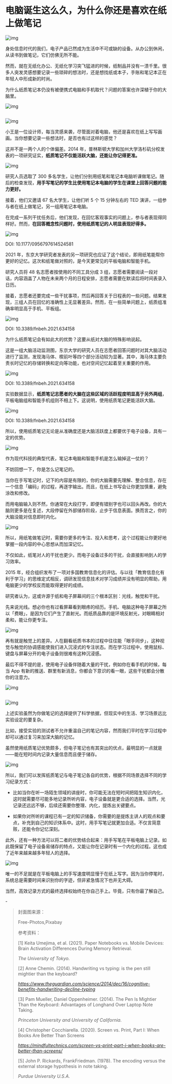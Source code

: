 # 电脑诞生这么久，为什么你还是喜欢在纸上做笔记

![img](https://mmbiz.qpic.cn/mmbiz_png/SlOqFKqEO4GVunahaAEIiaibMpNY05n4tEFvgv24cAVEwgX1auaFwUY4lE5auu1VCTx99zavU5P3hf32mMTKPaxA/640?wx_fmt=png)



身处信息时代的我们，电子产品已然成为生活中不可或缺的设备。从办公到休闲，从读书到做笔记，它们仿佛无所不能。



然而，就在无纸化办公、无纸化学习突飞猛进的时候，纸制品并没有一溃千里。很多人突发灵感想要记录一些琐碎的想法时，还是想找纸或本子，手账和笔记本正在年轻人中形成新的时尚。



为什么纸质笔记本仍没有被便携式电脑和手机取代？问题的答案也许深植于你的大脑里。



![img](https://mmbiz.qpic.cn/mmbiz_png/SlOqFKqEO4GVunahaAEIiaibMpNY05n4tEzvlo2BzkWwHqs0BIFNUShzVLwViaky7l9KvVCz1KW2oXYvdmepgyIvw/640?wx_fmt=png)

##  



![img](https://mmbiz.qpic.cn/mmbiz_png/SlOqFKqEO4GVunahaAEIiaibMpNY05n4tEzRQ1c0vK0VRp8ThKt4icQyI3ibYT1yNGhMgchOZAhtaAhySTlGUicibK7g/640?wx_fmt=png)



小王是一位设计师，每当灵感来袭，尽管面对着电脑，他还是喜欢在纸上写写画画。当你想要记录一些想法时，是否也有过这样的感觉？



这并不是一两个人的个体偏差。2014 年，普林斯顿大学和加州大学洛杉矶分校发表的一项研究证实，**纸质笔记不仅能活跃大脑，还能让你记得更准。**



![img](https://mmbiz.qpic.cn/mmbiz_gif/SlOqFKqEO4GVunahaAEIiaibMpNY05n4tEfNBmemoT9dOAmfGCw0IlI0JQl2n2D6GSXM1nc8N5keSQPv9xUcoOmA/640?wx_fmt=gif)



研究人员选取了 300 多名学生，让他们分别用纸笔和笔记本电脑听课做笔记。随后的检查发现，**用手写笔记的学生比使用笔记本电脑的学生在课堂上回答问题的能力更好。**



接着，他们又邀请 67 名大学生，让他们听 5 个 15 分钟左右的 TED 演讲，一组参与者在纸上做笔记，另一组用笔记本电脑。



在完成一系列干扰任务后，他们发现，在回忆客观事实的问题上，参与者表现得同样好。然而，**在回答概念性问题时，使用纸质笔记的人明显表现好得多。**



![img](https://mmbiz.qpic.cn/mmbiz_png/SlOqFKqEO4GVunahaAEIiaibMpNY05n4tEia4y0Zrx6N7G7eCE7oSQdyBiaDgTes57zNaR2p4RiatYyab0W5eicBhZtA/640?wx_fmt=png)

DOI: 10.1177/0956797614524581



2021 年，东京大学研究者发表的另一项研究也应证了这个结论，即用纸笔能帮你更好的记忆。这次和纸笔做对照的，是今天更常见的平板电脑和智能手机。



研究人员将 48 名志愿者按使用的不同工具分成 3 组，志愿者需要阅读一段对话，内容涵盖了人物在未来两个月的日程安排，志愿者需要在默读后将时间表录入日历。





接着，志愿者还要完成一些干扰事项，然后再回答关于日程表的一些问题。结果发现，三组人员在回忆的准确性上无显著差异。然而，在一些简单问题上，纸质组准确率明显高于手机、平板组。



![img](https://mmbiz.qpic.cn/mmbiz_png/SlOqFKqEO4GVunahaAEIiaibMpNY05n4tEyOIfuIhNfxibCwgCf1ALT3oEblBW0lLY3LbSLtlBH92rnVI2Q9Oy8bw/640?wx_fmt=png)

DOI: 10.3389/fnbeh.2021.634158



为什么纸质笔记会有如此大的优势？这要从纸对大脑的特殊影响说起。



这是一组大脑活动监测图，东京大学的研究人员在志愿者回答问题时对其大脑活动进行了监测，发现海马体、楔前叶等四个部分活动较为显著。其中，海马体主要负责长时记忆的存储转换和定向等功能，也对空间记忆起着至关重要的作用。



![img](https://mmbiz.qpic.cn/mmbiz_png/SlOqFKqEO4GVunahaAEIiaibMpNY05n4tEjfEVgwe4zsozkFiaHbFBSPoOqPlXqoR1kL8c7icreiapYL2A6xcC1fmZg/640?wx_fmt=png)

DOI: 10.3389/fnbeh.2021.634158



实验数据显示，**纸质笔记志愿者的大脑在这些区域的活跃程度明显高于另外两组**，平板电脑组和智能手机组则不相上下。这说明，使用纸质笔记更能活跃大脑。





![img](https://mmbiz.qpic.cn/mmbiz_png/SlOqFKqEO4GVunahaAEIiaibMpNY05n4tE5icWwsQ5kpbM3iambgicZowqov3uXu5OsA92oeR1Z9MLtzA2Fuby5KsNg/640?wx_fmt=png)

DOI: 10.3389/fnbeh.2021.634158



所以，使用纸质笔记无论是从准确度还是大脑活跃度上都要优于电子设备，具有一定的优势。





![img](https://mmbiz.qpic.cn/mmbiz_png/SlOqFKqEO4GVunahaAEIiaibMpNY05n4tEA85uWDc4ZYGROuG52oicSRFFBpic9Chz2tDpia9vlHXm6A9vKOK1Cplvw/640?wx_fmt=png)



作为现代科技的典型代表，笔记本电脑和智能手机是怎么输掉这一仗的？



不妨回想一下，你是怎么记笔记的。



当你在手写笔记时，记下的内容是有限的，你的大脑需要先理解、整合信息，存在一个信息「编码」的过程，再逐字输出。而且，在纸上书写会让你更加慎重，避免涂改和修改。



而用电脑输入则不然，你通常在大段打字，即便有错别字也可以回头再改。你的大脑则更多是在复述，大段停留在外部储存阶段，止步于信息表面。换而言之，你的大脑没能对信息即时内化。



![img](https://mmbiz.qpic.cn/mmbiz_gif/SlOqFKqEO4GVunahaAEIiaibMpNY05n4tEpJbbIOtd02TLcwxQojfrzDLBedrzhKMUDCNViciadRSqmyXJibeU4Hy4w/640?wx_fmt=gif)



所以，用纸笔做笔记时，需要你更多的专注、投入和思考，这个过程能让你更好地掌握一段内容的中心思想从而加深记忆。



不仅如此，纸笔对人的干扰也更少。而电子设备过多的干扰，会直接影响到人的学习效率。



2015 年，经合组织发布了一项对多国教育信息化的评估。与以往「教育信息化有利于学习」的思维定式相反，调研发现信息技术对学习成绩并没有明显的帮助，用电脑更少的学校反而能取得更好的成绩。



研究者认为，这或许源于纸和电子屏幕间的三个根本区别：光线，触觉和干扰。



先来说光线。想必你也有过看屏幕看到眼疼的经历。手机、电脑这种电子屏幕之所以「费眼」，是因为它们产生了直射光。而纸质品靠的是环境反射光，对眼睛相对柔和，能让你更专注。



![img](https://mmbiz.qpic.cn/mmbiz_jpg/SlOqFKqEO4GVunahaAEIiaibMpNY05n4tEO7iceWEokMoQ7ibXjME2tkHJYgmMcKWe2lXictMYSqMOyB0CBSfXlDLEg/640?wx_fmt=jpeg)



再有就是触觉上的差异。人在翻看纸质书本的过程中往往能「眼手同步」，这种视觉与触觉的协调感能使我们进入沉浸式的专注状态。而在学习过程中，使用鼠标、键盘与屏幕分开的电子设备则很难有这种沉浸感。



最后不得不提的是，使用电子设备伴随着大量的干扰，例如你在看手机的时候，每当 App 有新的推送、群里有新消息，你都会下意识的看一眼，这些干扰都会分散你的注意力。



![img](https://mmbiz.qpic.cn/mmbiz_gif/SlOqFKqEO4GVunahaAEIiaibMpNY05n4tEdE9dblKt3LaE4iac7ORfkeiba15Jz7tVBZJic7LqsttWWaM4RibHsnqvaw/640?wx_fmt=gif)

##  

##  

![img](https://mmbiz.qpic.cn/mmbiz_png/SlOqFKqEO4GVunahaAEIiaibMpNY05n4tEPyOJFicVqvZVMHxtTK2IwuXiaiaV3nCQRfViaYVSicmV5k1fXbicm6R4k7tw/640?wx_fmt=png)



上述实验虽然为你做笔记的选择提供了科学依据，但现实中的生活、学习场景远比实验设定的要复杂。



比如，接受实验的测试者不允许重温自己的笔记内容，然而我们平时在学习过程中却可以通过复习来加深大脑的记忆。



虽然使用纸质笔记优势颇多，但电子笔记也有其突出的优点，最明显的一点就是——能在短时间内记录大量信息而且便于储存。



![img](https://mmbiz.qpic.cn/mmbiz_gif/SlOqFKqEO4GVunahaAEIiaibMpNY05n4tEia999dOqibzUJmu7bXAibPgoKOVdibDoVdiaSmV5jN2Rep2VflUPMlhK8NQ/640?wx_fmt=gif)



所以，我们可以发挥纸质笔记与电子笔记各自的优势，根据不同场景选择不同的学习纪录方式：



- 比如当你在听一场陌生领域的讲座时，你可能无法在短时间把陌生知识内化，这时就需要尽可能多地记录所听内容，电子设备就是更合适的选择。当然，光记录还远远不够，后续还需要你整理、内化，提炼出关键要点。

  

- 如果你对所听的课程已有一定的知识储备，你需要的是提炼主讲人的观点和要点，补充到自己的知识体系中。这时，用手写笔记就更加合适。不仅言简意赅，还能令你记忆深刻。



此外，还有一种方法可以将二者的优势结合起来：用手写笔在平板电脑上记录。如此既保留了电子设备易储存的特点，又能让你在记录时有一个内化的过程。这也成了近年来越来越多年轻人的选择。



![img](https://mmbiz.qpic.cn/mmbiz_png/SlOqFKqEO4GVunahaAEIiaibMpNY05n4tEciaAcB6fu1pfzM4uCAygFiaAPEmpiaRBsNZlllibyH2wgv3SMdrIT8zHSQ/640?wx_fmt=png)



唯一的不足就是在平板电脑上的手写速度明显慢于在纸上写字。因为当你停笔时，系统总是需要时间来识别你的字迹，但非紧急情况下也并无大碍。



当然，高效记录方式的最终选择权始终在你自己手上。毕竟，只有你最了解自己。



\-



> 封面图来源：
>
> 
>
> Free-Photos,Pixabay
>
> 
>
> 参考资料：
>
> 
>
> [1] Keita Umejima, et al. (2021). Paper Notebooks vs. Mobile Devices: Brain Activation Differences During Memory Retrieval.
>
> 
>
> *The University of Tokyo.*
>
> 
>
> [2] Anne Chemin. (2014). Handwriting vs typing: is the pen still mightier than the keyboard?
>
> 
>
> *https://www.theguardian.com/science/2014/dec/16/cognitive-benefits-handwriting-decline-typing*
>
> 
>
> [3] Pam Mueller, Daniel Oppenheimer. (2014). The Pen Is Mightier Than the Keyboard: Advantages of Longhand Over Laptop Note Taking.
>
> 
>
> *Princeton University and University of California.*
>
> 
>
> [4] Christopher Cocchiarella. (2020). Screen vs. Print, Part I: When Books Are Better Than Screens
>
> 
>
> *https://mindfultechnics.com/screen-vs-print-part-i-when-books-are-better-than-screens/*
>
> 
>
> [5] John P. Rickards, FrankFriedman. (1978). The encoding versus the external storage hypothesis in note taking.
>
> 
>
> *Purdue University U.S.A.*